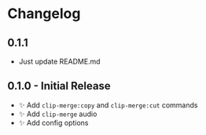# Changelog

## 0.1.1

* Just update README.md

## 0.1.0 - Initial Release

* :sparkles: Add `clip-merge:copy` and `clip-merge:cut` commands
* :sparkles: Add `clip-merge` audio
* :sparkles: Add config options
